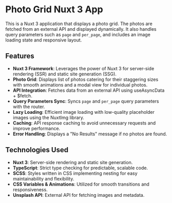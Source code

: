 # Photo Grid Nuxt 3 App

This is a Nuxt 3 application that displays a photo grid. The photos are fetched from an external API and displayed dynamically. It also handles query parameters such as `page` and `per_page`, and includes an image loading state and responsive layout.

## Features

- **Nuxt 3 Framework**: Leverages the power of Nuxt 3 for server-side rendering (SSR) and static site generation (SSG).
- **Photo Grid**: Displays list of photos catering for their staggering sizes with smooth animations and a modal view for individual photos.
- **API Integration**: Fetches data from an external API using useAsyncData + $fetch.
- **Query Parameters Sync**: Syncs `page` and `per_page` query parameters with the router.
- **Lazy Loading**: Efficient image loading with low-quality placeholder images using the NuxtImg library.
- **Caching**: API response caching to avoid unnecessary requests and improve performance.
- **Error Handling**: Displays a "No Results" message if no photos are found.

## Technologies Used

- **Nuxt 3**: Server-side rendering and static site generation.
- **TypeScript**: Strict type checking for predictable, scalable code.
- **SCSS**: Styles written in CSS implementing nesting for easy maintainability and flexibility.
- **CSS Variables & Animations**: Utilized for smooth transitions and responsiveness.
- **Unsplash API**: External API for fetching images and metadata.